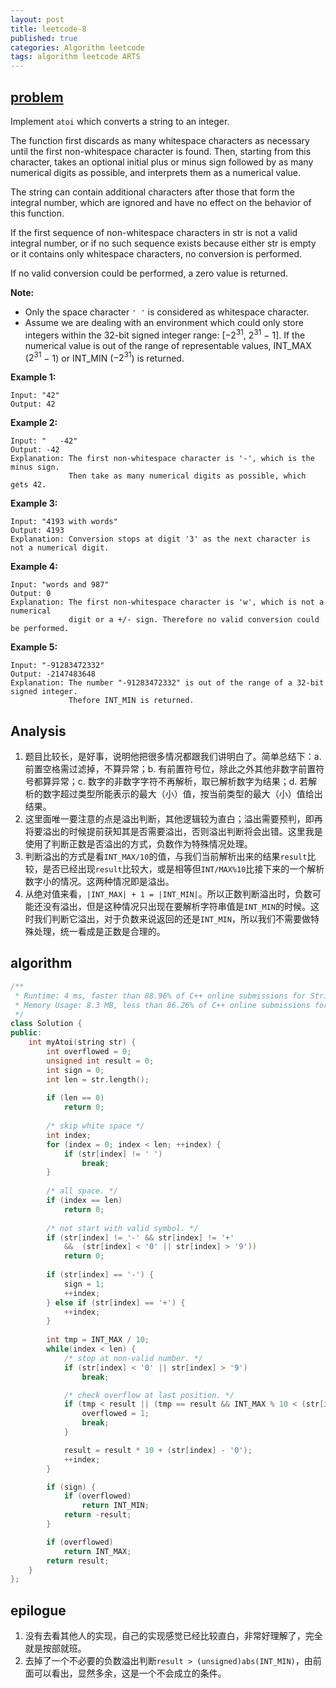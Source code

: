 ```yaml
---
layout: post
title: leetcode-8
published: true
categories: Algorithm leetcode
tags: algorithm leetcode ARTS
---
```


## [problem](https://leetcode.com/problems/string-to-integer-atoi/)

Implement `atoi` which converts a string to an integer.

The function first discards as many whitespace characters as necessary until the first non-whitespace character is found. Then, starting from this character, takes an optional initial plus or minus sign followed by as many numerical digits as possible, and interprets them as a numerical value.

The string can contain additional characters after those that form the integral number, which are ignored and have no effect on the behavior of this function.

If the first sequence of non-whitespace characters in str is not a valid integral number, or if no such sequence exists because either str is empty or it contains only whitespace characters, no conversion is performed.

If no valid conversion could be performed, a zero value is returned.

**Note:**

- Only the space character `' '` is considered as whitespace character.
- Assume we are dealing with an environment which could only store integers within the 32-bit signed integer range: [$−2^{31}$,  $2^{31}$ − 1]. If the numerical value is out of the range of representable values, INT_MAX ($2^{31}$ − 1) or INT_MIN ($−2^{31}$) is returned.

**Example 1:**

```
Input: "42"
Output: 42
```

**Example 2:**

```
Input: "   -42"
Output: -42
Explanation: The first non-whitespace character is '-', which is the minus sign.
             Then take as many numerical digits as possible, which gets 42.
```

**Example 3:**

```
Input: "4193 with words"
Output: 4193
Explanation: Conversion stops at digit '3' as the next character is not a numerical digit.
```

**Example 4:**

```
Input: "words and 987"
Output: 0
Explanation: The first non-whitespace character is 'w', which is not a numerical 
             digit or a +/- sign. Therefore no valid conversion could be performed.
```

**Example 5:**

```
Input: "-91283472332"
Output: -2147483648
Explanation: The number "-91283472332" is out of the range of a 32-bit signed integer.
             Thefore INT_MIN is returned.
```

## Analysis

1. 题目比较长，是好事，说明他把很多情况都跟我们讲明白了。简单总结下：a. 前置空格需过滤掉，不算异常；b. 有前置符号位，除此之外其他非数字前置符号都算异常；c. 数字的非数字字符不再解析，取已解析数字为结果；d. 若解析的数字超过类型所能表示的最大（小）值，按当前类型的最大（小）值给出结果。
2. 这里面唯一要注意的点是溢出判断，其他逻辑较为直白；溢出需要预判，即再将要溢出的时候提前获知其是否需要溢出，否则溢出判断将会出错。这里我是使用了判断正数是否溢出的方式，负数作为特殊情况处理。
3. 判断溢出的方式是看`INT_MAX/10`的值，与我们当前解析出来的结果`result`比较，是否已经出现`result`比较大，或是相等但`INT/MAX%10`比接下来的一个解析数字小的情况。这两种情况即是溢出。
4. 从绝对值来看，`|INT_MAX| + 1 = |INT_MIN|`。所以正数判断溢出时，负数可能还没有溢出，但是这种情况只出现在要解析字符串值是`INT_MIN`的时候。这时我们判断它溢出，对于负数来说返回的还是`INT_MIN`，所以我们不需要做特殊处理，统一看成是正数是合理的。

## algorithm

```c++
/**
 * Runtime: 4 ms, faster than 88.96% of C++ online submissions for String to Integer (atoi).
 * Memory Usage: 8.3 MB, less than 86.26% of C++ online submissions for String to Integer (atoi).
 */
class Solution {
public:
    int myAtoi(string str) {
        int overflowed = 0;
        unsigned int result = 0;
        int sign = 0;
        int len = str.length();
        
        if (len == 0)
            return 0;
        
        /* skip white space */
        int index;
        for (index = 0; index < len; ++index) {
            if (str[index] != ' ')
                break;
        }
        
        /* all space. */
        if (index == len) 
            return 0;
        
        /* not start with valid symbol. */
        if (str[index] != '-' && str[index] != '+' 
            &&  (str[index] < '0' || str[index] > '9'))
            return 0;
        
        if (str[index] == '-') {
            sign = 1;
            ++index;
        } else if (str[index] == '+') {
            ++index;
        }
        
        int tmp = INT_MAX / 10;
        while(index < len) {
            /* stop at non-valid number. */
            if (str[index] < '0' || str[index] > '9')
                break;

            /* check overflow at last position. */
            if (tmp < result || (tmp == result && INT_MAX % 10 < (str[index] - '0'))) {
                overflowed = 1;
                break;
            }

            result = result * 10 + (str[index] - '0');
            ++index;
        }

        if (sign) {
            if (overflowed)
                return INT_MIN;
            return -result;
        }

        if (overflowed)
            return INT_MAX;
        return result;
    }
};
```



## epilogue

1. 没有去看其他人的实现，自己的实现感觉已经比较直白，非常好理解了，完全就是按部就班。
2. 去掉了一个不必要的负数溢出判断`result > (unsigned)abs(INT_MIN)`，由前面可以看出，显然多余，这是一个不会成立的条件。